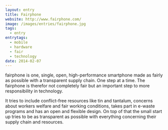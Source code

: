 ```yaml
---
layout: entry
title: Fairphone
website: http://www.fairphone.com/
image: /images/entries/fairphone.jpg
tags:
  - entry
entrytags:
  - mobile
  - hardware
  - fair
  - technology
date: 2014-02-07
---
```


fairphone is one, single, open, high-performance smartphone made as fairly as possible with a transparent supply chain. One step at a time. The fairphone is therefor not completely fair but an important step to more responsibility in technology.

It tries to include conflict-free resources like tin and tantalum, concerns about workers welfare and fair working conditions, takes part in e-waste programs and has an open and flexible design. On top of that the small start up tries to be as transparent as possible with everything concerning their supply chain and resources.